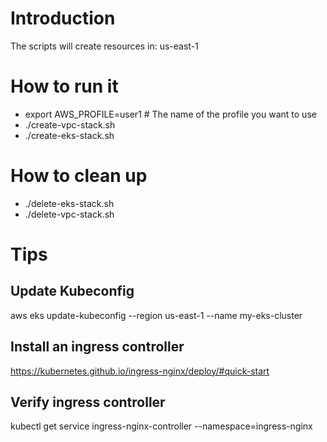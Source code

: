 # Introduction

The scripts will create resources in: us-east-1

# How to run it
- export AWS_PROFILE=user1 # The name of the profile you want to use
- ./create-vpc-stack.sh
- ./create-eks-stack.sh

# How to clean up
- ./delete-eks-stack.sh
- ./delete-vpc-stack.sh

# Tips

## Update Kubeconfig
aws eks update-kubeconfig --region us-east-1 --name my-eks-cluster

## Install an ingress controller
https://kubernetes.github.io/ingress-nginx/deploy/#quick-start

## Verify ingress controller
kubectl get service ingress-nginx-controller --namespace=ingress-nginx